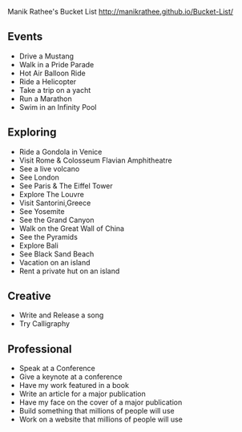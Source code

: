 Manik Rathee's Bucket List
<a href="http://manikrathee.github.io/Bucket-List/" itemprop="url">http://manikrathee.github.io/Bucket-List/</a>

<h2>Events</h2>
<ul>
    <li>Drive a Mustang</li>
    <li class="complete">Walk in a Pride Parade</li>
    <li>Hot Air Balloon Ride</li>
    <li>Ride a Helicopter</li>
    <li>Take a trip on a yacht</li>
    <li>Run a Marathon</li>
    <li>Swim in an Infinity Pool</li>
</ul>
   
<h2>Exploring</h2>
<ul>
    <li>Ride a Gondola in Venice</li>
    <li>Visit Rome &amp; Colosseum Flavian Amphitheatre</li>
    <li>See a live volcano</li>
    <li>See London</li>
    <li>See Paris &amp; The Eiffel Tower</li>
    <li>Explore The Louvre</li>
    <li>Visit Santorini,Greece</li>
    <li>See Yosemite</li>
    <li>See the Grand Canyon</li>
    <li>Walk on the Great Wall of China</li>
    <li>See the Pyramids</li>
    <li>Explore Bali</li>
    <li>See Black Sand Beach</li>
    <li>Vacation on an island</li>
    <li>Rent a private hut on an island</li>
</ul>
   
<h2>Creative</h2>
<ul>
    <li>Write and Release a song</li>
    <li>Try Calligraphy</li>
</ul>

<h2>Professional</h2>
<ul>
  <li>Speak at a Conference</li>
  <li>Give a keynote at a conference</li>
  <li>Have my work featured in a book</li>
  <li>Write an article for a major publication</li>
  <li>Have my face on the cover of a major publication</li>
  <li>Build something that millions of people will use</li>
  <li>Work on a website that millions of people will use</li>
</ul>
